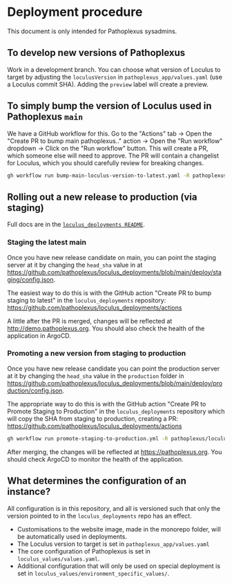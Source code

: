 # Deployment procedure

This document is only intended for Pathoplexus sysadmins.

## To develop new versions of Pathoplexus

Work in a development branch. You can choose what version of Loculus to target by adjusting the `loculusVersion` in  `pathoplexus_app/values.yaml` (use a Loculus commit SHA). Adding the `preview` label will create a preview.

## To simply bump the version of Loculus used in Pathoplexus `main`

We have a GitHub workflow for this. Go to the "Actions" tab -> Open the "Create PR to bump main pathoplexus.." action -> Open the "Run workflow" dropdown -> Click on the "Run workflow" button. This will create a PR, which someone else will need to approve. The PR will contain a changelist for Loculus, which you should carefully review for breaking changes.

```sh
gh workflow run bump-main-loculus-version-to-latest.yaml -R pathoplexus/pathoplexus
```

## Rolling out a new release to production (via staging)

Full docs are in the [`loculus_deployments README`](https://github.com/pathoplexus/loculus_deployments/blob/main/README.md).

### Staging the latest main

Once you have new release candidate on main, you can point the staging server at it by changing the `head_sha` value in at https://github.com/pathoplexus/loculus_deployments/blob/main/deploy/staging/config.json.

The easiest way to do this is with the GitHub action "Create PR to bump staging to latest" in the `loculus_deployments` repository: https://github.com/pathoplexus/loculus_deployments/actions

A little after the PR is merged, changes will be reflected at http://demo.pathoplexus.org. You should also check the health of the application in ArgoCD.

### Promoting a new version from staging to production

Once you have new release candidate you can point the production server at it by changing the `head_sha` value in the `production` folder in https://github.com/pathoplexus/loculus_deployments/blob/main/deploy/production/config.json.

The appropriate way to do this is with the GitHub action "Create PR to Promote Staging to Production" in the `loculus_deployments` repository which will copy the SHA from staging to production, creating a PR: https://github.com/pathoplexus/loculus_deployments/actions

```sh
gh workflow run promote-staging-to-production.yml -R pathoplexus/loculus_deployments
```

After merging, the changes will be reflected at https://pathoplexus.org. You should check ArgoCD to monitor the health of the application.

## What determines the configuration of an instance?

All configuration is in this repository, and all is versioned such that only the version pointed to in the `loculus_deployments` repo has an effect.

- Customisations to the website image, made in the monorepo folder, will be automatically used in deployments.
- The Loculus version to target is set in `pathoplexus_app/values.yaml`
- The core configuration of Pathoplexus is set in `loculus_values/values.yaml`.
- Additional configuration that will only be used on special deployment is set in `loculus_values/environment_specific_values/`.
